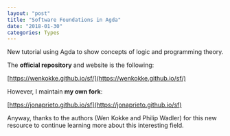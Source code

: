 ```yaml
---
layout: "post"
title: "Software Foundations in Agda"
date: "2018-01-30"
categories: Types
---
```


New tutorial using Agda to show concepts of logic and programming theory.

The **official repository** and website is the following:

  [https://wenkokke.github.io/sf/](https://wenkokke.github.io/sf/)

However, I maintain **my own fork**:

  [https://jonaprieto.github.io/sf](https://jonaprieto.github.io/sf)

Anyway, thanks to the authors (Wen Kokke and Philip Wadler) for this new
resource to continue learning more about this interesting field.
